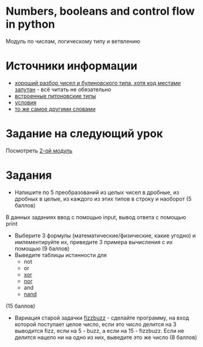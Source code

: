 # Numbers, booleans and control flow in python
Модуль по числам, логическому типу и ветвлению


# Источники информации
* [хороший разбор чисел и булиновского типа, хотя код местами запутан](https://en.wikiversity.org/wiki/Python_Concepts/Numbers) - всё читать не обязательно
* [встроенные питоновские типы](https://docs.python.org/3/library/stdtypes.html)
* [условия](https://www.w3schools.com/python/python_conditions.asp)
* [то же самое другими словами](https://realpython.com/python-conditional-statements/#conditional-expressions-pythons-ternary-operator)


# Задание на следующий урок
Посмотреть [2-ой модуль](https://stepik.org/lesson/3364/step/1?unit=947)


# Задания
* Напишите по 5 преобразований из целых чисел в дробные, из дробных в целые,
из каждого из этих типов в строку и наоборот (5 баллов)

В данных заданиях ввод с помощью input, вывод ответа с помощью print
* Выберите 3 формулы (математические/физические, какие угодно) и
имлементируйте их, приведите 3 примера вычисления с их помощью (9 баллов)
* Выведите таблицы истинности для
    * not
    * or
    * [xor](https://en.wikipedia.org/wiki/Exclusive_or)
    * [nor](https://en.wikipedia.org/wiki/Logical_NOR)
    * and
    * [nand](https://en.wikipedia.org/wiki/Sheffer_stroke)

(15 баллов)
* Вариация старой задачки [fizzbuzz](https://en.wikipedia.org/wiki/Fizz_buzz) -
сделайте программу, на вход которой поступает целое число, если это число делится
на 3 выводится fizz, если на 5 - buzz, а если на 15 - fizzbuzz. Если не
делится нацело ни на одно из них, выведите это же число (8 баллов)

